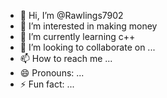 - 👋 Hi, I’m @Rawlings7902
- 👀 I’m interested in making money
- 🌱 I’m currently learning c++
- 💞️ I’m looking to collaborate on ...
- 📫 How to reach me ...
- 😄 Pronouns: ...
- ⚡ Fun fact: ...

<!---
Rawlings7902/Rawlings7902 is a ✨ special ✨ repository because its `README.md` (this file) appears on your GitHub profile.
You can click the Preview link to take a look at your changes.
--->
